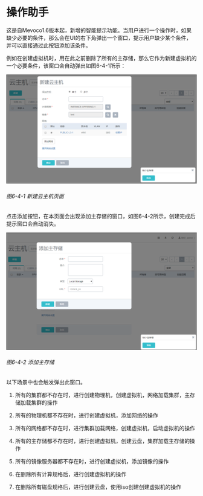 # 操作助手
这是自Mevoco1.6版本起，新增的智能提示功能。当用户进行一个操作时，如果缺少必要的条件，那么会在UI的右下角弹出一个窗口，提示用户缺少某个条件，并可以直接通过此按钮添加该条件。

例如在创建虚拟机时，用在此之前删除了所有的主存储，那么它作为新建虚拟机的一个必要条件，该窗口会自动弹出如图6-4-1所示：

![png](../images/6-4-1.png "图6-4-1  新建云主机页面")
###### 图6-4-1 新建云主机页面
点击添加按钮，在本页面会出现添加主存储的窗口，如图6-4-2所示，创建完成后提示窗口会自动消失。

![png](../images/6-4-2.png "图6-4-2  添加主存储")

###### 图6-4-2 添加主存储

以下场景中也会触发弹出此窗口。

1. 所有的集群都不存在时，进行创建物理机，创建虚拟机，网络加载集群，主存储加载集群的操作

2. 所有的物理机都不存在时，进行创建虚拟机，添加网络的操作

3. 所有的网络都不存在时，进行集群加载网络，创建虚拟机，启动虚拟机的操作

4. 所有的主存储都不存在时，进行创建虚拟机，创建云盘，集群加载主存储的操作

5. 所有的镜像服务器都不存在时，进行创建虚拟机，添加镜像的操作

6. 在删除所有计算规格后，进行创建虚拟机的操作

7. 在删除所有磁盘规格后，进行创建云盘，使用iso创建创建虚拟机的操作